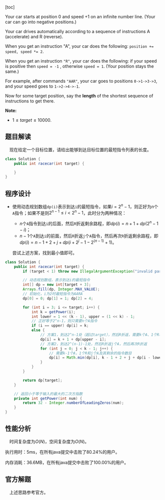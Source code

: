 [toc]

Your car starts at position 0 and speed +1 on an infinite number line.  (Your car can go into negative positions.)

Your car drives automatically according to a sequence of instructions A (accelerate) and R (reverse).

When you get an instruction "A", your car does the following: `position += speed, speed *= 2`.

When you get an instruction `"R"`, your car does the following: if your speed is positive then `speed = -1` , otherwise `speed = 1`.  (Your position stays the same.)

For example, after commands `"AAR"`, your car goes to positions `0->1->3->3`, and your speed goes to `1->2->4->-1`.

Now for some target position, say the **length** of the shortest sequence of instructions to get there.



**Note:**

- $1 \le target \le 10000$.



## 题目解读

&emsp;现在给定一个目标位置，请给出能够到达目标位置的最短指令列表的长度。

```java
class Solution {
    public int racecar(int target) {

    }
}
```

## 程序设计

* 使用动态规划数组`dp(i)`表示到达`i`的最短指令，如果$i = 2^n - 1$，则正好为$n$个`A`指令；如果不是则$2^{n - 1} \le i < 2^n - 1$，此时分为两种情况：

  * $n$个`A`指令到达`i`的后面，然后`R`折返剩余路程，即$dp(i) = n + 1 + dp(2^n - 1 - i)$；
  * $n - 1$个`A`到达`i`的前面，然后`R`折返`j`个`A`指令，然后再次`R`折返剩余路程，即$dp(i) = n - 1 + 2 + j + dp(i + 2^j - 1 - 2^(n - 1) + 1)$。

  尝试上述方案，找到最小值即可。

```java
class Solution {
    public int racecar(int target) {
        if (target < 1) throw new IllegalArgumentException("invalid param");

        // 动态规划数组，表示到达i的最短指令
        int[] dp = new int[target + 3];
        Arrays.fill(dp, Integer.MAX_VALUE);
        // 初始化，i为2时最短指令为AARA
        dp[0] = 0; dp[1] = 1; dp[2] = 4;

        for (int i = 3; i <= target; i++) {
            int k = getPower(i);
            int lower = 1 << (k - 1), upper = (1 << k) - 1;
            // 正好等于2^n-1，则只需要n个A指令
            if (i == upper) dp[i] = k;
            else {
                // 方案1，到达2^n-1处（超过target），然后R折返，需要k个A、1个R和剩余折返的长度
                dp[i] = k + 1 + dp[upper - i];
                // 方案2，到达2^(n-1)-1处，然后R折返j个A，然后再次R折返
                for (int j = 0; j < k - 1; j++) {
                    // 需要k-1个A，1个R和j个A及其剩余的指令数目
                    dp[i] = Math.min(dp[i], k - 1 + 2 + j + dp[i - lower + 1 + (1 << j) - 1]);
                }
            }
        }

        return dp[target];
    }

    // 返回小于等于输入的最大的二次方指数
    private int getPower(int num) {
        return 32 - Integer.numberOfLeadingZeros(num);
    }
}
```

## 性能分析

&emsp;时间复杂度为$O(N)$，空间复杂度为$O(N)$。

执行用时：5ms，在所有java提交中击败了80.24%的用户。

内存消耗：36.6MB，在所有java提交中击败了100.00%的用户。

## 官方解题

&emsp;上述思路参考官方。